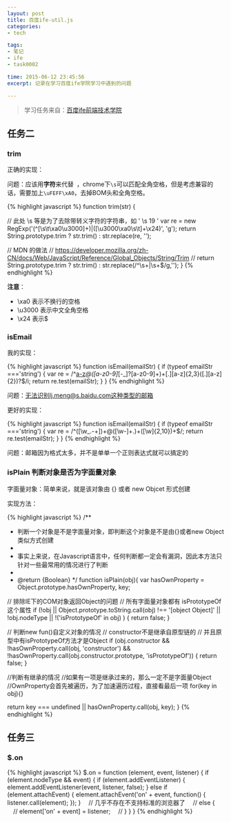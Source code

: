 ```yaml
---
layout: post
title: 百度ife-util.js
categories: 
- tech

tags: 
- 笔记
- ife
- task0002

time: 2015-06-12 23:45:56
excerpt: 记录在学习百度ife学院学习中遇到的问题

---
```


> 学习任务来自：<a href="https://github.com/baidu-ife/ife" rel="no-follow">百度ife前端技术学院</a>

## 任务二

### trim

正确的实现：

问题：应该用**字符**来代替` `，chrome下`\s`可以匹配全角空格，但是考虑兼容的话，需要加上`\uFEFF\xA0`，去掉BOM头和全角空格。

{% highlight javascript %}
function trim(str) {

  // 此处 \\s 等是为了去除带转义字符的字符串，如 '  \s 19   '
  var re = new RegExp('(^[\\s\\t\\xa0\\u3000]+)|([\\u3000\\xa0\\s\\t]+\x24)', 'g');
  return String.prototype.trim ? str.trim() : str.replace(re, '');
  
  // MDN 的做法
  // https://developer.mozilla.org/zh-CN/docs/Web/JavaScript/Reference/Global_Objects/String/Trim
  // return String.prototype.trim ? str.trim() : str.replace(/^\s+|\s+$/g,'');
}
{% endhighlight %} 

**注意**：

* \xa0 表示不换行的空格
* \u3000 表示中文全角空格
* \x24 表示$

### isEmail

我的实现：

{% highlight javascript %}
function isEmail(emailStr) {
  if (typeof emailStr ==='string') {
    var re = /^[a-z]([a-z0-9]*[-_]?[a-z0-9]+)*@([a-z0-9]*[-_]?[a-z0-9]+)+[\.][a-z]{2,3}([\.][a-z]{2})?$/i;
    return re.test(emailStr);
  }
}
{% endhighlight %} 

问题：无法识别lj.meng@s.baidu.com这种类型的邮箱

更好的实现：

{% highlight javascript %}
function isEmail(emailStr) {
  if (typeof emailStr ==='string') {
    var re = /^([\w_\.\-\+])+\@([\w\-]+\.)+([\w]{2,10})+$/;
    return re.test(emailStr);
  }
}
{% endhighlight %} 

问题：邮箱因为格式太多，并不是单单一个正则表达式就可以搞定的

### isPlain 判断对象是否为字面量对象

字面量对象：简单来说，就是该对象由 {} 或者 new Objcet 形式创建

实现方法：

{% highlight javascript %}
/**
 * 判断一个对象是不是字面量对象，即判断这个对象是不是由{}或者new Object类似方式创建
 *
 * 事实上来说，在Javascript语言中，任何判断都一定会有漏洞，因此本方法只针对一些最常用的情况进行了判断
 * 
 * @return {Boolean}
 */
function isPlain(obj){
  var hasOwnProperty = Object.prototype.hasOwnProperty,
    key;

  // 排除IE下的COM对象返回Object的问题
  // 所有字面量对象都有 isPrototypeOf 这个属性
  if (!obj 
    || Object.prototype.toString.call(obj) !== '[object Object]' 
    || !obj.nodeType
    || !('isPrototypeOf' in obj)
    ) {
    return false;
  }

  // 判断new fun()自定义对象的情况
  // constructor不是继承自原型链的
  // 并且原型中有isPrototypeOf方法才是Object
  if (obj.constructor && !hasOwnProperty.call(obj, 'constructor') && !hasOwnProperty.call(obj.constructor.prototype, 'isPrototypeOf')) {
    return false;
  }

  //判断有继承的情况
  //如果有一项是继承过来的，那么一定不是字面量Object
  //OwnProperty会首先被遍历，为了加速遍历过程，直接看最后一项
  for(key in obj){}

  return key === undefined || hasOwnProperty.call(obj, key);
}
{% endhighlight %} 

## 任务三

### $.on

{% highlight javascript %}
$.on = function (element, event, listener) {
  if (element.nodeType && event) {
    if (element.addEventListener) {
      element.addEventListener(event, listener, false);
    } else if (element.attachEvent) {
      element.attachEvent('on' + event, function() {
        listener.call(element);
      });
    } 
   　// 几乎不存在不支持标准的浏览器了
   　// else {
   　//   element['on' + event] = listener;
   　// }
  }
}
{% endhighlight %} 




